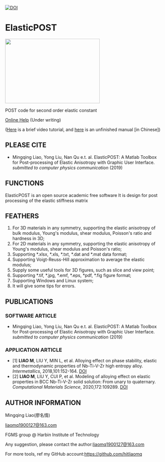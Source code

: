 [![DOI](https://zenodo.org/badge/204285146.svg)](https://zenodo.org/badge/latestdoi/204285146)

# ElasticPOST

<img src="https://github.com/hitliaomq/MaterialPOST/blob/master/ElasticPOST/ScreenShot/ElasticPOST.png" width="306" height="208"></img>

 POST code for second order elastic constant

[Online Help](https://elasticpost.readthedocs.io/) (Under writing)

([Here](https://github.com/hitliaomq/MaterialPOST/blob/master/ElasticPOST/Video/ElasticPOST-An%20Introduction.mp4) is a brief video tutorial, and [here](https://github.com/hitliaomq/MaterialPOST/blob/master/ElasticPOST/Manual/ElasticPOST%20Manual(Chinese).pdf) is an unfinished manual [in Chinese])

## PLEASE CITE

- Mingqing Liao, Yong Liu, Nan Qu e.t. al. ElasticPOST: A Matlab Toolbox for Post-processing of Elastic Anisotropy with Graphic User Interface. *submitted to computer physics communication* (2019)

## FUNCTIONS

ElasticPOST is an open source academic free software
It is design for post processing of the elastic stiffness matrix

## FEATHERS
1. For 3D materials in any symmetry, supporting the elastic anisotropy of bulk modulus, Young's modulus, shear modulus, Poisson's ratio and hardness in 3D;
2. For 2D materials in any symmetry, supporting the elastic anisotropy of Young's modulus, shear modulus and Poisson's ratio;
3. Supporting *.xlsx, *.xls, *.txt, *.dat and *.mat data format;
4. Supporting Voigt-Reuss-Hill approximation to average the elastic modulus;
5. Supply some useful tools for 3D figures, such as slice and view point;
6. Supporting *.tif, *.jpg, *.emf, *.eps, *pdf, *.fig figure format;
7. Supporting Windows and Linux system;
8. It will give some tips for errors.

## PUBLICATIONS

### SOFTWARE ARTICLE

- Mingqing Liao, Yong Liu, Nan Qu e.t. al. ElasticPOST: A Matlab Toolbox for Post-processing of Elastic Anisotropy with Graphic User Interface. *submitted to computer physics communication* (2019)

### APPLICATION ARTICLE

- [1] **LIAO M**, LIU Y, MIN L, et al. Alloying effect on phase stability, elastic and thermodynamic properties of Nb-Ti-V-Zr high entropy alloy. *Intermetallics*, 2018,101:152-164. [DOI](http://doi.org/10.1016/j.intermet.2018.08.003)
- [2] **LIAO M**, LIU Y, CUI P, et al. Modeling of alloying effect on elastic properties in BCC Nb-Ti-V-Zr solid solution: From unary to quaternary. *Computational Materials Science*, 2020,172:109289. [DOI](https://doi.org/10.1016/j.commatsci.2019.109289)

## AUTHOR INFORMATION

Mingqing Liao(廖名情)

liaomq1900127@163.com

FGMS group @ Harbin Institute of Technology

Any suggestion, please contact the author:liaomq1900127@163.com

For more tools, ref my GitHub account:https://github.com/hitliaomq